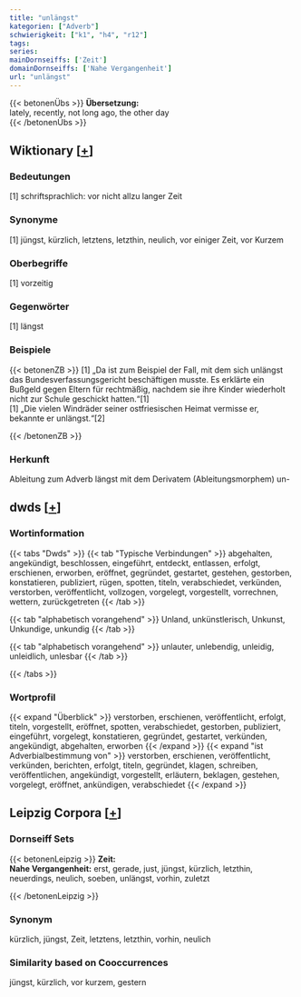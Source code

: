 ```yaml
---
title: "unlängst"
kategorien: ["Adverb"]
schwierigkeit: ["k1", "h4", "r12"]
tags:
series:
mainDornseiffs: ['Zeit']
domainDornseiffs: ['Nahe Vergangenheit']
url: "unlängst"
---
```


{{< betonenÜbs >}}
**Übersetzung:**  
lately, recently, not long ago, the other day  
{{< /betonenÜbs >}}

## Wiktionary [[+](https://de.wiktionary.org/wiki/unlängst)]

### Bedeutungen
[1] schriftsprachlich: vor nicht allzu langer Zeit  

### Synonyme
[1] jüngst, kürzlich, letztens, letzthin, neulich, vor einiger Zeit, vor Kurzem  

### Oberbegriffe
[1] vorzeitig  

### Gegenwörter
[1] längst  

### Beispiele
{{< betonenZB >}}
[1] „Da ist zum Beispiel der Fall, mit dem sich unlängst das Bundesverfassungsgericht beschäftigen musste. Es erklärte ein Bußgeld gegen Eltern für rechtmäßig, nachdem sie ihre Kinder wiederholt nicht zur Schule geschickt hatten.“[1]  
[1] „Die vielen Windräder seiner ostfriesischen Heimat vermisse er, bekannte er unlängst.“[2]  

{{< /betonenZB >}}
### Herkunft
Ableitung zum Adverb längst mit dem Derivatem (Ableitungsmorphem) un-  



## dwds [[+](https://www.dwds.de/wb/unlängst)]

### Wortinformation
{{< tabs "Dwds" >}}
{{< tab "Typische Verbindungen" >}}
abgehalten, angekündigt, beschlossen, eingeführt, entdeckt, entlassen, erfolgt, erschienen, erworben, eröffnet, gegründet, gestartet, gestehen, gestorben, konstatieren, publiziert, rügen, spotten, titeln, verabschiedet, verkünden, verstorben, veröffentlicht, vollzogen, vorgelegt, vorgestellt, vorrechnen, wettern, zurückgetreten
{{< /tab >}}

{{< tab "alphabetisch vorangehend" >}}
Unland, unkünstlerisch, Unkunst, Unkundige, unkundig
{{< /tab >}}

{{< tab "alphabetisch vorangehend" >}}
unlauter, unlebendig, unleidig, unleidlich, unlesbar
{{< /tab >}}

{{< /tabs >}}

### Wortprofil
{{< expand "Überblick" >}} verstorben, erschienen, veröffentlicht, erfolgt, titeln, vorgestellt, eröffnet, spotten, verabschiedet, gestorben, publiziert, eingeführt, vorgelegt, konstatieren, gegründet, gestartet, verkünden, angekündigt, abgehalten, erworben {{< /expand >}}
{{< expand "ist Adverbialbestimmung von" >}} verstorben, erschienen, veröffentlicht, verkünden, berichten, erfolgt, titeln, gegründet, klagen, schreiben, veröffentlichen, angekündigt, vorgestellt, erläutern, beklagen, gestehen, vorgelegt, eröffnet, ankündigen, verabschiedet {{< /expand >}}

## Leipzig Corpora [[+](https://corpora.uni-leipzig.de/en/res?word=unlängst&corpusId=deu_newscrawl-public_2018)]

### Dornseiff Sets
{{< betonenLeipzig >}}
**Zeit:**  
**Nahe Vergangenheit:** erst, gerade, just, jüngst, kürzlich, letzthin, neuerdings, neulich, soeben, unlängst, vorhin, zuletzt  

{{< /betonenLeipzig >}}

### Synonym
kürzlich, jüngst, Zeit, letztens, letzthin, vorhin, neulich


### Similarity based on Cooccurrences
jüngst, kürzlich, vor kurzem, gestern

